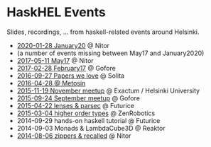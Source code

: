 # HaskHEL Events

Slides, recordings, ... from haskell-related events around Helsinki.

- [2020-01-28 January20](./2020-01-28-nitor) @ Nitor
- (a number of events missing between May17 and January2020)
- [2017-05-11 May17](./2017-05-11-nitor) @ Nitor
- [2017-02-28 February17](./2017-02-28-gofore) @ Gofore
- [2016-09-27 Papers we love](./2016-09-27-papers-we-love) @ Solita
- [2016-04-28 @ Metosin](./2016-04-28-metosin)
- [2015-11-19 November meetup](./2015-11-19-november-meetup) @ Exactum / Helsinki University
- [2015-09-24 September meetup](./2015-09-24-september-meetup) @ Gofore
- [2015-04-22 lenses &amp; parsec](./2015-04-22-lenses-parsec) @ Futurice
- [2015-03-04 higher order types](./2015-03-04-higher-order-types) @ ZenRobotics
- 2014-09-29 hands-on haskell tutorial @ Futurice
- 2014-09-03 Monads &amp; LambdaCube3D @ Reaktor
- [2014-08-06 zippers &amp; recalled](./2014-08-06-zippers-recalled) @ Nitor
